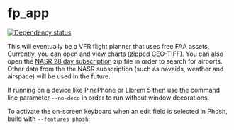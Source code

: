 # fp_app

[![Dependency status](https://deps.rs/repo/github/Barugon/fp_app/status.svg)](https://deps.rs/repo/github/Barugon/fp_app)

This will eventually be a VFR flight planner that uses free FAA assets. Currently, you can open and view [charts](https://www.faa.gov/air_traffic/flight_info/aeronav/digital_products/vfr/) (zipped GEO-TIFF). You can also open the [NASR 28 day subscription](https://www.faa.gov/air_traffic/flight_info/aeronav/aero_data/NASR_Subscription/) zip file in order to search for airports. Other data from the the NASR subscription (such as navaids, weather and airspace) will be used in the future.

If running on a device like PinePhone or Librem 5 then use the command line parameter `--no-deco` in order to run without window decorations.

To activate the on-screen keyboard when an edit field is selected in Phosh, build with `--features phosh`:
